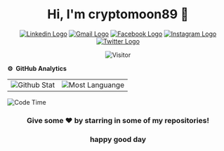 <p><h1 align="center">Hi, I'm cryptomoon89 👋</h1></p>
<p align="center">
<a href="https://www.linkedin.com/in/dannie/" target="_blank"><img src="https://img.shields.io/badge/LinkedIn-0077B5?style=for-the-badge&logo=linkedin&logoColor=white" alt="Linkedin Logo"></a>
<a href="mailto:cryptomoon355@gmail.com" target="_blank"><img src="https://img.shields.io/badge/Gmail-D14836?style=for-the-badge&logo=gmail&logoColor=white" alt="Gmail Logo"></a>
<a href="https://www.facebook.com/dannie/" target="_blank"><img src="https://img.shields.io/badge/Facebook-1877F2?style=for-the-badge&logo=facebook&logoColor=white" alt="Facebook Logo"></a>
<a href="https://www.instagram.com/Dannie_myname/" target="_blank"><img src="https://img.shields.io/badge/Instagram-E4405F?style=for-the-badge&logo=instagram&logoColor=white" alt="Instagram Logo"></a>
<a href="https://twitter.com/daud_sandjaya" target="_blank"><img src="https://img.shields.io/badge/Twitter-1DA1F2?style=for-the-badge&logo=twitter&logoColor=white" alt="Twitter Logo"></a>
</p>
<p align="center"><img src="https://komarev.com/ghpvc/?username=cryptomoon89&label=Profile%20Visits&color=blue&style=plastic%22%20alt=%cryptomoon89" alt="Visitor"></p>

**⚙️ &nbsp;GitHub Analytics**
<table style="width: 100%">
<tr>
<td><img src="https://github-readme-stats.vercel.app/api?username=cryptomoon89&show_icons=true&theme=dark&locale=en&hide_border=true" alt="Github Stat"></td>
<td><img src="https://github-readme-stats.vercel.app/api/top-langs/?username=cryptomoon89&theme=dark&hide_border=true&layout=compact" alt="Most Languange"></td>
</tr>
</table>

![Code Time](http://img.shields.io/badge/Code%20Time-0%20secs-blue)

<div align="center">

### Give some ❤️ by starring in some of my repositories! 
### happy good day

</div>

